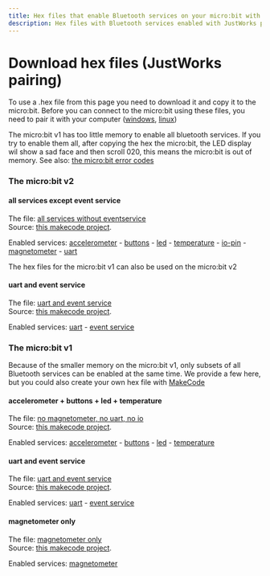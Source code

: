 ```yaml
---
title: Hex files that enable Bluetooth services on your micro:bit with pairing
description: Hex files with Bluetooth services enabled with JustWorks pairing for various versions of the micro:bit
---
```

# Download hex files (JustWorks pairing)
To use a .hex file from this page you need to download it and copy it to the micro:bit.
Before you can connect to the micro:bit using these files, you need to pair it with your computer
([windows](../bluetooth-pairing/windows/pairing-microbit-windows.md), [linux](../bluetooth-pairing/linux/pairing-microbit-linux-gnome.md))

The micro:bit v1 has too little memory to enable all bluetooth services. If you try to enable them all, after 
copying the hex the micro:bit, the LED display wil show a sad face and then scroll 020, this means the micro:bit is out of memory.
See also: [the micro:bit error codes](https://makecode.microbit.org/device/error-codes)

### The micro:bit v2

#### all services except event service
The file: [all services without eventservice](../hex/microbit-v2-bluetooth-all-services-witout-events-pairing.hex)  
Source: [this makecode project](https://makecode.microbit.org/_CasTvmavX3dH).

Enabled services: [accelerometer](../accelerometer.md) - [buttons](../buttons.md) - [led](../led.md) - [temperature](../temperature.md) - [io-pin](../io_pin.md) - [magnetometer](../magnetometer.md) - [uart](../uart.md)
 
The hex files for the micro:bit v1 can also be used on the micro:bit v2

#### uart and event service
The file: [uart and event service](../hex/microbit-bluetooth-uart-pairing.hex)  
Source: [this makecode project](https://makecode.microbit.org/_YHz6WqMqKA7E).

Enabled services: [uart](../uart.md) - [event service](../events_v2.md)

### The micro:bit v1
Because of the smaller memory on the micro:bit v1, only subsets of all Bluetooth services can be enabled at the same time.
We provide a few here, but you could also create your own hex file with [MakeCode](create-a-makecode-project-with-pairing.md)

#### accelerometer + buttons + led + temperature
The file: [no magnetometer, no uart, no io](../hex/microbit-bluetooth-accel-buttons-led-temp-pairing.hex)  
Source: [this makecode project](https://makecode.microbit.org/_e3uVF0frHM20).

Enabled services: [accelerometer](../accelerometer.md) - [buttons](../buttons.md) - [led](../led.md) - [temperature](../temperature.md)

#### uart and event service
The file: [uart and event service](../hex/microbit-bluetooth-uart-pairing.hex)  
Source: [this makecode project](https://makecode.microbit.org/_YHz6WqMqKA7E).

Enabled services: [uart](../uart.md) - [event service](../events_v1.md)

#### magnetometer only
The file: [magnetometer only](../hex/microbit-bluetooth-magnetometer-pairing.hex)  
Source: [this makecode project](https://makecode.microbit.org/_0DCYLc3MVFMf).

Enabled services: [magnetometer](../magnetometer.md)
